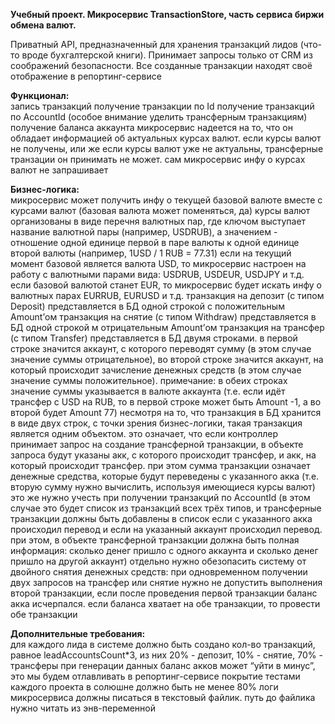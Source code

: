 <b>Учебный проект. Микросервис TransactionStore, часть сервиса биржи обмена валют.</b>

Приватный API, предназначенный для хранения транзакций лидов (что-то вроде бухгалтерской книги). Принимает запросы только от CRM из соображений безопасности. Все созданные транзакции находят своё отображение в репортинг-сервисе

<b>Функционал:</b><br>
запись транзакций
получение транзакции по Id
получение транзакций по AccountId (особое внимание уделить трансферным транзакциям)
получение баланса аккаунта
микросервис надеется на то, что он обладает информацией об актуальных курсах валют. если курсы валют не получены, или же если курсы валют уже не актуальны, трансферные транзации он принимать не может. сам микросервис инфу о курсах валют не запрашивает

<b>Бизнес-логика:</b><br>
микросервис может получить инфу о текущей базовой валюте вместе с курсами валют (базовая валюта может поменяться, да)
курсы валют организованы в виде перечня валютных пар, где ключом выступает название валютной пары (например, USDRUB), а значением - отношение одной единице первой в паре валюты к одной единице второй валюты (например, 1USD / 1 RUB = 77.31)
если на текущий момент базовой является валюта USD, то микросервис настроен на работу с валютными парами вида: USDRUB, USDEUR, USDJPY и т.д.
если базовой валютой станет EUR, то микросервис будет искать инфу о валютных парах EURRUB, EURUSD и т.д.
транзакция на депозит (с типом Deposit) представляется в БД одной строкой с положительным Amount’ом
транзакция на снятие (с типом Withdraw) представляется в БД одной строкой м отрицательным Amount’ом
транзакция на трансфер (с типом Transfer) представляется в БД двумя строками. в первой строке значится аккаунт, с которого переводят сумму (в этом случае значение суммы отрицательное), во второй строке значится аккаунт, на который происходит зачисление денежных средств (в этом случае значение суммы положительное). примечание: в обеих строках значение суммы указывается в валюте аккаунта (т.е. если идёт трансфер с USD на RUB, то в первой строке может быть Amount -1, а во второй будет Amount 77)
несмотря на то, что транзакция в БД хранится в виде двух строк, с точки зрения бизнес-логики, такая транзакция является одним объектом. это означает, что если контроллер принимает запрос на создание трансферной транзакции, в объекте запроса будут указаны акк, с которого происходит трансфер, и акк, на который происходит трансфер. при этом сумма транзакции означает денежные средства, которые будут переведены с указанного акка (т.е. вторую сумму нужно вычислить, используя имеющиеся курсы валют)
это же нужно учесть при получении транзакций по AccountId (в этом случае это будет список из транзакций всех трёх типов, и трансферные транзакции  должны быть добавлены в список если с указанного акка происходил перевод и если на указанный аккаунт происходил перевод. при этом, в объекте трансферной транзакции должна быть полная информация: сколько денег пришло с одного аккаунта и сколько денег пришло на другой аккаунт)
отдельно нужно обезопасить систему от двойного снятия денежных средств: при одновременном получении двух запросов на трансфер или снятие нужно не допустить выполнения второй транзакции, если после проведения первой транзакции баланс акка исчерпался. если баланса хватает на обе транзакции, то провести обе транзакции

<b>Дополнительные требования:</b><br>
для каждого лида в системе должно быть создано кол-во транзакций, равное leadAccountsCount*3, из них 20% - депозит, 10% - снятие, 70% - трансферы
при генерации данных баланс акков может “уйти в минус”, это мы будем отлавливать в репортинг-сервисе
покрытие тестами каждого проекта в солюшне должно быть не менее 80%
логи микросервиса должны писаться в текстовый файлик. путь до файлика нужно читать из энв-переменной
